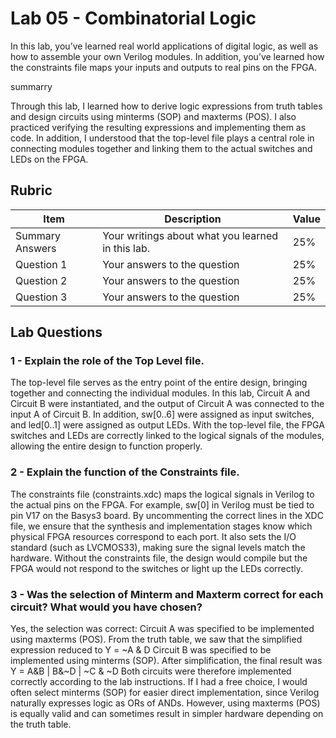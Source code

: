 # Lab 05 - Combinatorial Logic

In this lab, you’ve learned real world applications of digital logic, as well
as how to assemble your own Verilog modules. In addition, you’ve learned how
the constraints file maps your inputs and outputs to real pins on the FPGA.

summarry

Through this lab, I learned how to derive logic expressions from truth tables and design circuits using minterms (SOP) and maxterms (POS).
I also practiced verifying the resulting expressions and implementing them as code.
In addition, I understood that the top-level file plays a central role in connecting modules together and linking them to the actual switches and LEDs on the FPGA.
 

## Rubric

| Item | Description | Value |
| ---- | ----------- | ----- |
| Summary Answers | Your writings about what you learned in this lab. | 25% |
| Question 1 | Your answers to the question | 25% |
| Question 2 | Your answers to the question | 25% |
| Question 3 | Your answers to the question | 25% |

## Lab Questions

### 1 - Explain the role of the Top Level file.
The top-level file serves as the entry point of the entire design, bringing together and connecting the individual modules.
In this lab, Circuit A and Circuit B were instantiated, and the output of Circuit A was connected to the input A of Circuit B.
In addition, sw[0..6] were assigned as input switches, and led[0..1] were assigned as output LEDs.
With the top-level file, the FPGA switches and LEDs are correctly linked to the logical signals of the modules, allowing the entire design to function properly.


### 2 - Explain the function of the Constraints file.
The constraints file (constraints.xdc) maps the logical signals in Verilog to the actual pins on the FPGA. For example, sw[0] in Verilog must be tied to pin V17 on the Basys3 board. By uncommenting the correct lines in the XDC file, we ensure that the synthesis and implementation stages know which physical FPGA resources correspond to each port. It also sets the I/O standard (such as LVCMOS33), making sure the signal levels match the hardware. Without the constraints file, the design would compile but the FPGA would not respond to the switches or light up the LEDs correctly.


### 3 - Was the selection of Minterm and Maxterm correct for each circuit? What would you have chosen?

Yes, the selection was correct:
Circuit A was specified to be implemented using maxterms (POS). From the truth table, we saw that the simplified expression reduced to 
Y = ~A & D
Circuit B was specified to be implemented using minterms (SOP). After simplification, the final result was 
Y = A&B | B&~D  |  ~C & ~D
Both circuits were therefore implemented correctly according to the lab instructions.
If I had a free choice, I would often select minterms (SOP) for easier direct implementation, since Verilog naturally expresses logic as ORs of ANDs. However, using maxterms (POS) is equally valid and can sometimes result in simpler hardware depending on the truth table.
